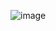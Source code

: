 ![image](https://user-images.githubusercontent.com/77222540/210813961-b867356b-efd0-457e-988f-c0ab3b435d33.png)
